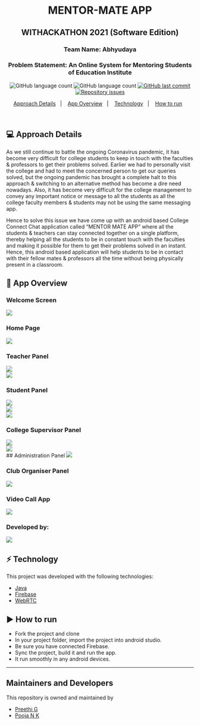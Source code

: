 <h1 align="center">
  MENTOR-MATE APP
</h1>
<h2 align="center">WITHACKATHON 2021 (Software Edition)</h2>
<h3 align="center">
  Team Name: Abhyudaya
</h3>
<h3 align="center">
Problem Statement: An Online System for Mentoring Students of Education Institute </h3>
<p align="center">
  <img alt="GitHub language count" src="https://img.shields.io/github/languages/count/preethi4848/Mentor-Mate-App">
  
  <img alt="GitHub language count" src="https://img.shields.io/github/languages/top/preethi4848/Mentor-Mate-App">

  <a href="https://github.com/preethi4848/Mentor-Mate-App/commits/master">
    <img alt="GitHub last commit" src="https://img.shields.io/github/last-commit/preethi4848/Mentor-Mate-App">
  </a>

  <a href="https://github.com/preethi4848/Mentor-Mate-App/issues">
    <img alt="Repository issues" src="https://img.shields.io/github/issues/preethi4848/Mentor-Mate-App">
  </a>
  
  </a>
</p>

<p align="center">
  <a href="#-project">Approach Details</a>&nbsp;&nbsp;&nbsp;|&nbsp;&nbsp;&nbsp;
  <a href="#features">App Overview</a>&nbsp;&nbsp;&nbsp;|&nbsp;&nbsp;&nbsp;
  <a href="#technology">Technology</a>&nbsp;&nbsp;&nbsp;|&nbsp;&nbsp;&nbsp; 
  <a href="#arrow_forward-how-to-run">How to run</a>&nbsp;&nbsp;&nbsp; 
</p>

<br>

## 💻 Approach Details

As we still continue to battle the ongoing Coronavirus pandemic, it has become very difficult for college students to keep in touch with the faculties & professors to get their problems solved. Earlier we had to personally visit the college and had to meet the concerned person to get our queries solved, but the ongoing pandemic has brought a complete halt to this approach & switching to an alternative method has become a dire need nowadays. Also, it has become very difficult for the college management to convey any important notice or message to all the students as all the college faculty members & students may not be using the same messaging app. 

Hence to solve this issue we have come up with an android based College Connect Chat application called
“MENTOR MATE APP” where all the students & teachers can stay connected together on a single platform, thereby helping all the students to be in constant touch with the faculties and making it possible for them to get their problems solved in an instant. Hence, this android based application will help students to be in contact with their fellow mates & professors all the time without being physically present in a classroom.
<br>

## 👨‍ App Overview

### Welcome Screen
<img src="https://github.com/preethi4848/Mentor-Mate-App/blob/main/Screen%20Shots/1.jpg">
<br/>

### Home Page
<img src="https://github.com/preethi4848/Mentor-Mate-App/blob/main/Screen%20Shots/2.jpg">
<br/>

### Teacher Panel
<img src="https://github.com/preethi4848/Mentor-Mate-App/blob/main/Screen%20Shots/3.jpg">
<br/>
<img src="https://github.com/preethi4848/Mentor-Mate-App/blob/main/Screen%20Shots/4.jpg">
<br/>


### Student Panel
<img src="https://github.com/preethi4848/Mentor-Mate-App/blob/main/Screen%20Shots/5.jpg">
<br/>
<img src="https://github.com/preethi4848/Mentor-Mate-App/blob/main/Screen%20Shots/6.jpg">
<br/>
<img src="https://github.com/preethi4848/Mentor-Mate-App/blob/main/Screen%20Shots/7.jpg">
<br/>

### College Supervisor Panel
<img src="https://github.com/preethi4848/Mentor-Mate-App/blob/main/Screen%20Shots/8.jpg">
<br/>
<img src="https://github.com/preethi4848/Mentor-Mate-App/blob/main/Screen%20Shots/9.jpg">
<br/>
## Administration Panel
<img src="https://github.com/preethi4848/Mentor-Mate-App/blob/main/Screen%20Shots/10.jpg">
<br/>

### Club Organiser Panel
<img src="https://github.com/preethi4848/Mentor-Mate-App/blob/main/Screen%20Shots/11.jpg">
<br/>

### Video Call App
<img src="https://github.com/preethi4848/Mentor-Mate-App/blob/main/Screen%20Shots/12.jpg">
<br/>

### Developed by:
<img src="https://github.com/preethi4848/Mentor-Mate-App/blob/main/Screen%20Shots/13.jpg">
<br/>

## ⚡ Technology

This project was developed with the following technologies:

- [Java](https://www.java.com/)
- [Firebase](https://firebase.google.com/)
- [WebRTC](https://webrtc.org/)

## :arrow_forward: How to run

- Fork the project and clone
- In your project folder, import the project into android studio.
- Be sure you have connected Firebase.
- Sync the project, build it and run the app.
- It run smoothly in any android devices.

---
## Maintainers and Developers
This repository is owned and maintained by 
 * [Preethi G](https://github.com/preethi4848)
 * [Pooja N K](https://github.com/#)


